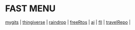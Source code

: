 # FAST MENU
[mygits](./mygits.md) |
[thingiverse](https://www.thingiverse.com/solov/designs) |
[raindrop](https://raindrop.io/vladi-solov) |
[freeRtos](https://github.com/SOLEROM/freeRtosPlay) | 
[ai](https://github.com/SOLEROM/tinyai) |
[fll](https://github.com/SOLEROM/fll) |
[travelRepo](https://github.com/SOLEROM) | 

